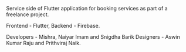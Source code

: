 Service side of Flutter application for booking services as part of a freelance project.

Frontend - Flutter, Backend - Firebase.

Developers -  Mishra, Naiyar Imam and Snigdha Barik Designers - Aswin Kumar Raju and Prithviraj Naik.
